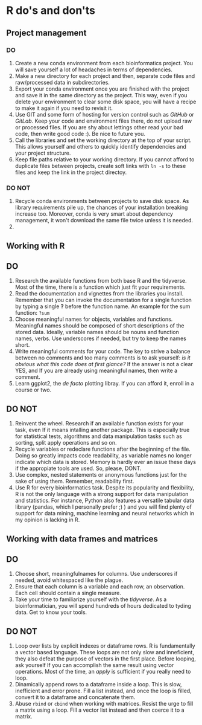 # R do's and don'ts

## Project management
### DO
1. Create a new conda environment from each bioinformatics project. You will save yourself a lot of headaches in terms of dependencies.
1. Make a new directory for each project and then, separate code files and raw/processed data in subdirectories. 
1. Export your conda environment once you are finished with the project and save it in the same directory as the project. This way, even
if you delete your environment to clear some disk space, you will have a recipe to make it again if you need to revisit it.
1. Use GIT and some form of hosting for version control such as _GitHub_ or _GitLab_. Keep your code and environment files there, do not upload raw or processed files. If you are shy about lettings other read your bad code, then write good code :). Be nice to future you.
1. Call the libraries and set the working directory at the top of your script. This allows yourself and others to quickly identify dependencies and
your project structure. 
1. Keep file paths relative to your working directory. If you cannot afford to duplicate files between projects, create soft links with `ln -s` to these files and keep the link in the project directoy.

### DO NOT
1. Recycle conda environments between projects to save disk space. As library requirements pile up, the chances of your installation breaking increase too. Moreover, conda is very smart about dependency management, it won't download the same file twice unless it is needed.
1. 

## Working with R

## DO
1. Research the available functions from both base R and the tidyverse. Most of the time, there is a function which just fit your requirements.
1. Read the documentation and vignettes from the libraries you install. Remember that you can invoke the documentation for a single function
by typing a single **?** before the function name. An example for the sum function: ```?sum```
1. Choose meaningful names for objects, variables and functions. Meaningful names should be composed of short descriptions of the stored data. Ideally, variable names should be nouns and function names, verbs. Use underscores if needed, but try to keep the names short. 
1. Write meaningful comments for your code. The key to strive a balance between no comments and too many comments is to ask yourself: _is it obvious what this code does at first glance?_ If the answer is not a clear YES, and If you are already using meaningful names, then write a comment. 
1. Learn ggplot2, the _de facto_ plotting libray. If you can afford it, enroll in a course or two. 

## DO NOT
1. Reinvent the wheel. Research if an available function exists for your task, even If it means intalling another package. This is especially true for
statistical tests, algorithms and data manipulation tasks such as sorting, split apply operations and so on.
1. Recycle variables or redeclare functions after the beginning of the file. Doing so greatly impacts code readability, as variable names no longer indicate which data is stored. Memory is hardly ever an issue these days if the appropiate tools are used. So, please, DONT. 
1. Use complex, nested statements or anonymous functions just for the sake of using them. Remember, readability first. 
1. Use R for every bioinformatics task. Despite its popularity and flexibility, R is not the only language with a strong support for data manipulation and statistics. For instance, Python also features a versatile tabular data library (pandas, which I personally prefer ;) ) and you will find plenty of support for data mining, machine learning and neural networks which in my opinion is lacking in R. 

## Working with data frames and matrices

## DO
1. Choose short, meaningfulnames for columns. Use underscores if needed, avoid whitespaced like the plague.
1. Ensure that each column is a variable and each row, an observation. Each cell should contain a single measure. 
1. Take your time to familiarize yourself with the _tidyverse_. As a bioinformatician, you will spend hundreds of hours dedicated to tyding data. Get to know your tools.

## DO NOT
1. Loop over lists by explicit indexes or dataframe rows. R is fundamentally a vector based language. These loops are not only slow and inneficient, they also defeat the purpose of vectors in the first place. Before looping, ask yourself If you can accomplish the same result using vector operations. Most of the time, an _apply_ is sufficient if you really need to loop. 
1. Dinamically append rows to a dataframe inside a loop. This is slow, inefficient and error prone. Fill a list instead, and once the loop is filled, convert it to a dataframe and concatenate them. 
1. Abuse ````rbind```` or ````cbind```` when working with matrices.  Resist the urge to fill a matrix using a loop. Fill a vector list instead and then coerce it to a matrix. 